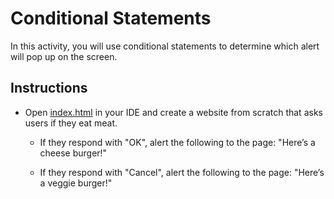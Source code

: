 # Conditional Statements

In this activity, you will use conditional statements to determine which alert will pop up on the screen.

## Instructions

* Open [index.html](Unsolved/index.html) in your IDE and create a website from scratch that asks users if they eat meat.

  * If they respond with "OK", alert the following to the page: "Here’s a cheese burger!"

  * If they respond with "Cancel", alert the following to the page: "Here’s a veggie burger!"